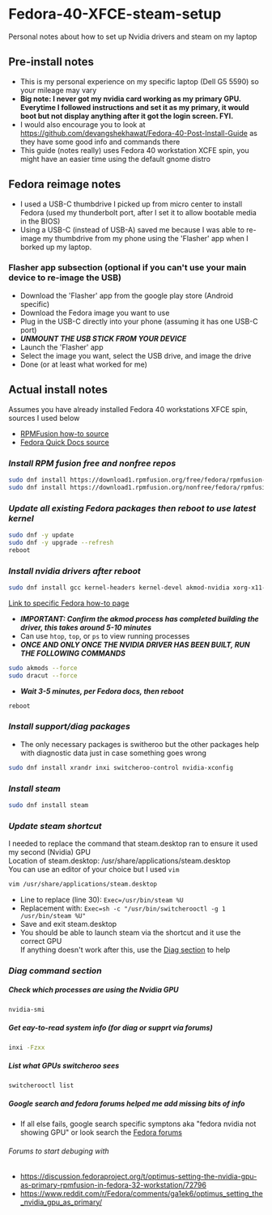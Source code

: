 # Fedora-40-XFCE-steam-setup
Personal notes about how to set up Nvidia drivers and steam on my laptop
## Pre-install notes
* This is my personal experience on my specific laptop (Dell G5 5590) so your mileage may vary
* **Big note: I never got my nvidia card working as my primary GPU. Everytime I followed instructions and set it as my primary, it would boot but not display anything after it got the login screen. FYI.**
* I would also encourage you to look at https://github.com/devangshekhawat/Fedora-40-Post-Install-Guide as they have some good info and commands there
* This guide (notes really) uses Fedora 40 workstation XCFE spin, you might have an easier time using the default gnome distro
## Fedora reimage notes
* I used a USB-C thumbdrive I picked up from micro center to install Fedora (used my thunderbolt port, after I set it to allow bootable media in the BIOS)
* Using a USB-C (instead of USB-A) saved me because I was able to re-image my thumbdrive from my phone using the 'Flasher' app when I borked up my laptop.
### Flasher app subsection (optional if you can't use your main device to re-image the USB)
* Download the 'Flasher' app from the google play store (Android specific)
* Download the Fedora image you want to use
* Plug in the USB-C directly into your phone (assuming it has one USB-C port)
* **_UNMOUNT THE USB STICK FROM YOUR DEVICE_**
* Launch the 'Flasher' app
* Select the image you want, select the USB drive, and image the drive
* Done (or at least what worked for me)
## Actual install notes
Assumes you have already installed Fedora 40 workstations XFCE spin, sources I used below
* [RPMFusion how-to source](https://rpmfusion.org/Howto/NVIDIA "RPM Fusion Instructions")
* [Fedora Quick Docs source](https://docs.fedoraproject.org/en-US/quick-docs/set-nvidia-as-primary-gpu-on-optimus-based-laptops/ "Fedora Docs")
### _Install RPM fusion free and nonfree repos_
```bash
sudo dnf install https://download1.rpmfusion.org/free/fedora/rpmfusion-free-release-$(rpm -E %fedora).noarch.rpm
sudo dnf install https://download1.rpmfusion.org/nonfree/fedora/rpmfusion-nonfree-release-$(rpm -E %fedora).noarch.rpm
```
### _Update all existing Fedora packages then reboot to use latest kernel_
```bash
sudo dnf -y update
sudo dnf -y upgrade --refresh
reboot
```
### _Install nvidia drivers after reboot_
```bash
sudo dnf install gcc kernel-headers kernel-devel akmod-nvidia xorg-x11-drv-nvidia xorg-x11-drv-nvidia-libs xorg-x11-drv-nvidia-libs.i686 nvidia-gpu-firmware vulkan-tools
```
[Link to specific Fedora how-to page](https://docs.fedoraproject.org/en-US/quick-docs/set-nvidia-as-primary-gpu-on-optimus-based-laptops/#_step_5_wait_for_the_kernel_modules_to_load_up)
* **_IMPORTANT: Confirm the akmod process has completed building the driver, this takes around 5-10 minutes_**
* Can use `htop`, `top`, or `ps` to view running processes
* **_ONCE AND ONLY ONCE THE NVIDIA DRIVER HAS BEEN BUILT, RUN THE FOLLOWING COMMANDS_**
```bash
sudo akmods --force
sudo dracut --force
```
* **_Wait 3-5 minutes, per Fedora docs, then reboot_**
```bash
reboot
```
### _Install support/diag packages_
* The only necessary packages is switheroo but the other packages help with diagnostic data just in case something goes wrong
```bash
sudo dnf install xrandr inxi switcheroo-control nvidia-xconfig
```
### _Install steam_
```bash
sudo dnf install steam
```
### _Update steam shortcut_
I needed to replace the command that steam.desktop ran to ensure it used my second (Nvidia) GPU\
Location of steam.desktop: /usr/share/applications/steam.desktop\
You can use an editor of your choice but I used `vim`
```bash
vim /usr/share/applications/steam.desktop
```
* Line to replace (line 30): `Exec=/usr/bin/steam %U`
* Replacement with: `Exec=sh -c "/usr/bin/switcherooctl -g 1 /usr/bin/steam %U"`
* Save and exit steam.desktop
* You should be able to launch steam via the shortcut and it use the correct GPU\
If anything doesn't work after this, use the [Diag section](https://github.com/sudo-wanderingsoul/Fedora-40-XFCE-steam-setup/edit/main/README.md#diag-command-section) to help
### _Diag command section_
##### Check which processes are using the Nvidia GPU
```bash
nvidia-smi
```
##### Get eay-to-read system info (for diag or supprt via forums)
```bash
inxi -Fzxx
```
##### List what GPUs switcheroo sees
```bash
switcherooctl list
```
##### Google search and fedora forums helped me add missing bits of info
* If all else fails, google search specific symptons aka "fedora nvidia not showing GPU" or look search the [Fedora forums](https://discussion.fedoraproject.org)
###### Forums to start debuging with
* https://discussion.fedoraproject.org/t/optimus-setting-the-nvidia-gpu-as-primary-rpmfusion-in-fedora-32-workstation/72796
* https://www.reddit.com/r/Fedora/comments/ga1ek6/optimus_setting_the_nvidia_gpu_as_primary/
